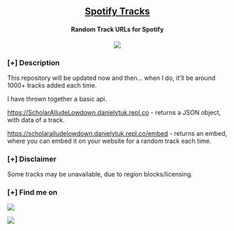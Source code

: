 <h2 align="center"><u>Spotify Tracks</u></h2>

<h4 align="center"> Random Track URLs for Spotify </h4>

<p align="center">
    <img src="https://img.shields.io/github/stars/danielytuk/spotify-tracks?style=for-the-badge&color=orange">
<br>
</p>

### [+] Description
This repository will be updated now and then... when I do, it'll be around 1000+ tracks added each time.

I have thrown together a basic api.

https://ScholarAlludeLowdown.danielytuk.repl.co - returns a JSON object, with data of a track.

https://scholaralludelowdown.danielytuk.repl.co/embed - returns an embed, where you can embed it on your website for a random track each time.

### [+] Disclaimer 
Some tracks may be unavailable, due to region blocks/licensing.

### [+] Find me on 
<a href="mailto:contact@dytuk.media" target="_blank"><img src="https://img.shields.io/badge/Email-contact@dytuk.media-blue?style=for-the-badge&logo=gmail"></a>

<a href="https://discord.gg/r3gmuYBtuX" target="_blank"><img src="https://img.shields.io/badge/Discord-danielytuk 1447-blue?style=for-the-badge&logo=discord"></a>

